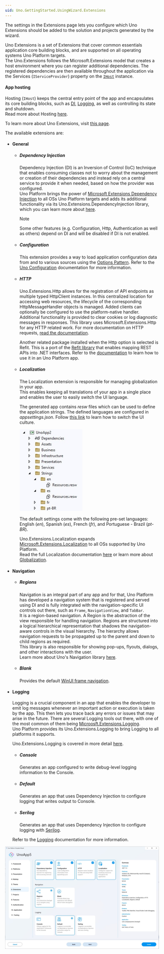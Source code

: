 ```yaml
---
uid: Uno.GettingStarted.UsingWizard.Extensions
---
```


The settings in the Extensions page lets you configure which Uno Extensions should be added to the solution and projects generated by the wizard.

Uno Extensions is a set of Extensions that cover common essentials application core building blocks, and are supported on all operating systems Uno Platform targets.  
The Uno.Extensions follows the Microsoft.Extensions model that creates a host environment where you can register additional dependencies. The registered dependencies are then available throughout the application via the Services (`IServiceProvider`) property on the [`IHost`](https://learn.microsoft.com/en-us/dotnet/api/microsoft.extensions.hosting.ihost) instance.

#### App hosting

Hosting (`IHost`) keeps the central entry point of the app and encapsulates its core building blocks, such as [DI](#dependency-injection), [Logging](#logging), as well as controlling its state and shutdown.  
Read more about Hosting [here](https://learn.microsoft.com/en-us/dotnet/core/extensions/generic-host).

To learn more about Uno Extensions, visit [this page](xref:Overview.Features).
    
The available extensions are:
    
- #### General  
  - ##### Dependency Injection
    Dependency Injection (DI) is an Inversion of Control (IoC) technique that enables consuming classes not to worry about the management or creation of their dependencies and instead rely on a central service to provide it when needed, based on how the provider was configured.  
    Uno Platform brings the power of [Microsoft Extensions Dependency Injection](https://learn.microsoft.com/en-us/dotnet/core/extensions/dependency-injection) to all OSs Uno Platform targets and adds its additional functionality via its Uno.Extensions.DependencyInjection library, which you can learn more about [here](xref:Overview.DependencyInjection).

    > [!NOTE]
    > Some other features (e.g. Configuration, Http, Authentication as well as others) depend on DI and will be disabled if DI is not enabled.

  - ##### Configuration
    This extension provides a way to load application configuration data from and to various sources using the [Options Pattern](https://learn.microsoft.com/en-us/dotnet/core/extensions/options).
    Refer to the [Uno Configuration](xref:Overview.Configuration) documentation for more information.

  - ##### HTTP
    Uno.Extensions.Http allows for the registration of API endpoints as multiple typed HttpClient instances. In this centralized location for accessing web resources, the lifecycle of the corresponding HttpMessageHandler objects is managed. Added clients can optionally be configured to use the platform-native handler. Additional functionality is provided to clear cookies or log diagnostic messages in responses. This library uses Microsoft.Extensions.Http for any HTTP related work.
    For more documentation on HTTP requests, [read the documentation](xref:Overview.Http).

    Another related package installed when the Http option is selected is Refit. This is a port of the [Refit library](https://github.com/reactiveui/refit) that enables mapping REST APIs into .NET interfaces.
    Refer to the [documentation](xref:Overview.Http#refit) to learn how to use it in an Uno Platform app.

  - ##### Localization 
    The Localization extension is responsible for managing globalization in your app.  
    This enables keeping all translations of your app in a single place and enables the user to easily switch the UI language.

    The generated app contains *resw* files which can be used to define the application strings. The defined languages are configured in *appsettings.json*. Follow [this link](Learn.Tutorials.Localization.HowToUseLocalization#3-update-the-ui-culture-with-localizationsettings) to learn how to switch the UI culture.

    ![Visual Studio Solution Explorer showing localization files](assets/localization.jpg)
    
    The default settings come with the following pre-set languages: English (*en*), Spanish (*es*), French (*fr*), and Portuguese - Brazil (*pt-BR*).

    Uno.Extensions.Localization expands [Microsoft.Extensions.Localization](https://learn.microsoft.com/en-us/dotnet/core/extensions/localization) to all OSs supported by Uno Platform.  
    Read the full Localization documentation [here](xref:Overview.Localization) or learn more about [Globalization](https://learn.microsoft.com/en-us/dotnet/core/extensions/globalization).

- #### Navigation  
  - ##### Regions
    Navigation is an integral part of any app and for that, Uno Platform has developed a navigation system that is registered and served using DI and is fully integrated with the navigation-specific UI controls out there, such as `Frame`, `NavigationView`, and `TabBar`.  
    It is a region-based navigation. A Region is the abstraction of the view responsible for handling navigation. Regions are structured into a logical hierarchical representation that shadows the navigation-aware controls in the visual hierarchy. The hierarchy allows navigation requests to be propagated up to the parent and down to child regions as required.  
    This library is also responsible for showing pop-ups, flyouts, dialogs, and other interactions with the user.  
    Learn more about Uno's Navigation library [here](xref:Overview.Navigation).

  - ##### Blank
    Provides the default [WinUI frame navigation](https://learn.microsoft.com/en-us/uwp/api/windows.ui.xaml.controls.frame).

- #### Logging  
    Logging is a crucial component in an app that enables the developer to emit log messages whenever an important action or execution is taken by the app. This then lets you trace back any errors or issues that may arise in the future.
    There are several Logging tools out there, with one of the most common of them being [Microosft.Extensions.Logging](https://learn.microsoft.com/en-us/dotnet/core/extensions/logging).  
    Uno Platform provides its Uno.Extensions.Logging to bring Logging to all platforms it supports.

    Uno.Extensions.Logging is covered in more detail [here](xref:Overview.Logging).

  - ##### Console
    Generates an app configured to write debug-level logging information to the Console.

  - ##### Default
    Generates an app that uses Dependency Injection to configure logging that writes output to Console.

  - ##### Serilog 
    Generates an app that uses Dependency Injection to configure logging with [Serilog](https://github.com/serilog/serilog).

  Refer to the [Logging](xref:Overview.Logging) documentation for more information.


![Extensions tab in the wizard](assets/extensions.jpg)

